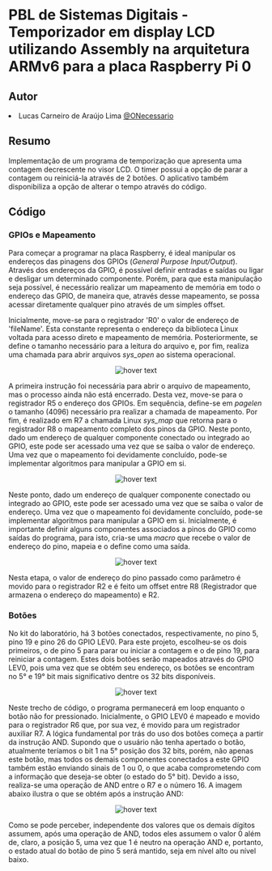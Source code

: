 # PBL de Sistemas Digitais - Temporizador em display LCD utilizando Assembly na arquitetura ARMv6 para a placa Raspberry Pi 0

## Autor
<div align="justify">
    <li><h7>Lucas Carneiro de Araújo Lima </h7><a href="https://github.com/ONecessario" style="display:inline">@ONecessario</a></li>
</div>

## **Resumo**
Implementação de um programa de temporização que apresenta uma contagem decrescente no visor LCD. O timer possui a opção de parar a contagem ou reiniciá-la através de 2 botões. O aplicativo também disponibiliza a opção de alterar o tempo através do código.

## Código

### GPIOs e Mapeamento

Para começar a programar na placa Raspberry, é ideal manipular os endereços das pinagens dos GPIOs (_General Purpose Input/Output_). Através dos endereços da GPIO, é possível definir entradas e saídas ou ligar e desligar um determinado componente. Porém, para que esta manipulação seja possível, é necessário realizar um mapeamento de memória em todo o endereço das GPIO, de maneira que, através desse mapeamento, se possa acessar diretamente qualquer pino através de um simples offset.

Inicialmente, move-se para o registrador 'R0' o valor de endereço de 'fileName'. Esta constante representa o endereço da biblioteca Linux voltada para acesso direto e mapeamento de memória. Posteriormente, se define o tamanho necessário para a leitura do arquivo e, por fim, realiza uma chamada para abrir arquivos  _sys_open_ ao sistema operacional. 

<p align="center">
  <img src="https://user-images.githubusercontent.com/88406625/192897360-c2745bb7-032d-4ccc-888e-f4f24096b788.png" title="hover text">
</p>

A primeira instrução foi necessária para abrir o arquivo de mapeamento, mas o processo ainda não está encerrado. Desta vez, move-se para o registrador R5 o endereço dos GPIOs. Em sequência, define-se em _pagelen_ o tamanho (4096) necessário pra realizar a chamada de mapeamento. Por fim, é realizado em R7 a chamada Linux _sys_map_ que retorna para o registrador R8 o mapeamento completo dos pinos da GPIO. Neste ponto, dado um endereço de qualquer componente conectado ou integrado ao GPIO, este pode ser acessado uma vez que se saiba o valor de endereço. Uma vez que o mapeamento foi devidamente concluído, pode-se implementar algoritmos para manipular a GPIO em si.

<p align="center">
  <img src="https://user-images.githubusercontent.com/88406625/192896468-5121fc03-c65d-44e4-862d-c9cebcfc1baf.png" title="hover text">
</p>

Neste ponto, dado um endereço de qualquer componente conectado ou integrado ao GPIO, este pode ser acessado uma vez que se saiba o valor de endereço. Uma vez que o mapeamento foi devidamente concluído, pode-se implementar algoritmos para manipular a GPIO em si. Inicialmente, é importante definir alguns componentes associados a pinos do GPIO como saídas do programa, para isto, cria-se uma _macro_ que recebe o valor de endereço do pino, mapeia e o define como uma saída.  

<p align="center">
  <img src="https://user-images.githubusercontent.com/88406625/192899325-3d71eb0d-d743-49c2-96ac-45a29dc9a01e.png" title="hover text">
</p>


Nesta etapa, o valor de endereço do pino passado como parâmetro é movido para o registrador R2 e é feito um offset entre R8 (Registrador que armazena o endereço do mapeamento) e R2.

### Botões

No kit do laboratório, há 3 botões conectados, respectivamente, no  pino 5, pino 19 e pino 26 do GPIO LEV0. Para este projeto, escolheu-se os dois primeiros, o de pino 5 para parar ou iniciar a contagem e o de pino 19, para reiniciar a contagem. Estes dois botões serão mapeados através do GPIO LEV0, pois uma vez que se obtém seu endereço, os botões se encontram no 5° e 19° bit mais significativo dentre os 32 bits disponíveis. 

<p align="center">
  <img src="https://user-images.githubusercontent.com/88406625/192902352-6236a0a4-1798-4dc3-b568-9f64ee5d231c.png" title="hover text">
</p>

Neste trecho de código, o programa permanecerá em loop enquanto o botão não for pressionado. Inicialmente, o GPIO LEV0 é mapeado e movido para o registrador R6 que, por sua vez, é movido para um registrador auxiliar R7. 
A lógica fundamental por trás do uso dos botões começa a partir da instrução AND. Supondo que o usuário não tenha apertado o botão, atualmente teríamos o bit 1 na 5° posição dos 32 bits, porém, não apenas este botão, mas todos os demais componentes conectados a este GPIO também estão enviando sinais de 1 ou 0, o que acaba comprometendo com a informação que deseja-se obter (o estado do 5° bit). Devido a isso, realiza-se uma operação de AND entre o R7 e o número 16. A imagem abaixo ilustra o que se obtém após a instrução AND:

<p align="center">
  <img src="https://user-images.githubusercontent.com/88406625/192903808-949b16ec-c35a-43fe-93d7-a52b766052c4.png" title="hover text">
</p>

Como se pode perceber, independente dos valores que os demais dígitos assumem, após uma operação de AND, todos eles assumem o valor 0 além de, claro, a posição 5, uma vez que 1 é neutro na operação AND e, portanto, o estado atual do botão de pino 5 será mantido, seja em nível alto ou nível baixo.


